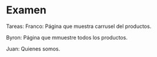 # Examen
Tareas:
Franco: Página que muestra carrusel del productos.

Byron: Página que mmuestre todos los productos.

Juan: Quienes somos.
